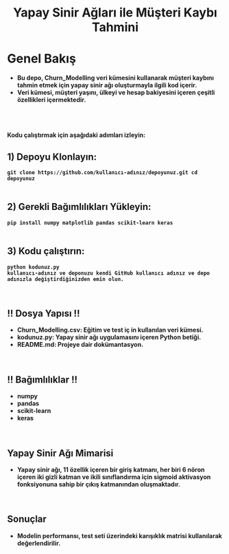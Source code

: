 <h1 align="center"><b>Yapay Sinir Ağları ile Müşteri Kaybı Tahmini</b> </h1> 

<h1 align="left"><b>Genel Bakış</b> </h1>

* <b>Bu depo, Churn_Modelling veri kümesini kullanarak müşteri kaybını tahmin etmek için yapay sinir ağı oluşturmayla ilgili kod içerir. <br>
* <b>Veri kümesi, müşteri yaşını, ülkeyi ve hesap bakiyesini içeren çeşitli özellikleri içermektedir.</b>

<br>
<br>
<br>
<b>Kodu çalıştırmak için aşağıdaki adımları izleyin:</b>
<br>

## 1) Depoyu Klonlayın: 

``
git clone https://github.com/kullanıcı-adınız/depoyunuz.git
cd depoyunuz
``
<br>
<br>

## 2) Gerekli Bağımlılıkları Yükleyin:

   ``
   pip install numpy matplotlib pandas scikit-learn keras
   ``
<br>
<br>

## 3) Kodu çalıştırın:
   
```
python kodunuz.py
kullanıcı-adınız ve deponuzu kendi GitHub kullanıcı adınız ve depo adınızla değiştirdiğinizden emin olun.
```
<br>

## !! Dosya Yapısı !!
- Churn_Modelling.csv: Eğitim ve test iç in kullanılan veri kümesi. <br>
- kodunuz.py: Yapay sinir ağı uygulamasını içeren Python betiği. <br>
- README.md: Projeye dair dokümantasyon. <br>
<br>

## !! Bağımlılıklar !!
- numpy <br>
- pandas <br>
- scikit-learn <br>
- keras <br>
<br>

## Yapay Sinir Ağı Mimarisi
* Yapay sinir ağı, 11 özellik içeren bir giriş katmanı, her biri 6 nöron içeren iki gizli katman ve ikili sınıflandırma için sigmoid aktivasyon fonksiyonuna sahip bir çıkış katmanından oluşmaktadır.
<br>

## Sonuçlar
* Modelin performansı, test seti üzerindeki karışıklık matrisi kullanılarak değerlendirilir.
